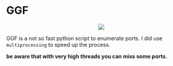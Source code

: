 # GGF

<p align="center">
<img src="https://user-images.githubusercontent.com/78124142/179854800-32a77f78-8aba-48ac-a792-2733a91dba47.gif" />
</p>

   GGF is a not so fast python script to enumerate ports. I did use ```multiprocessing``` to speed up the process.
   
**be aware that with very high threads you can miss some ports.**
